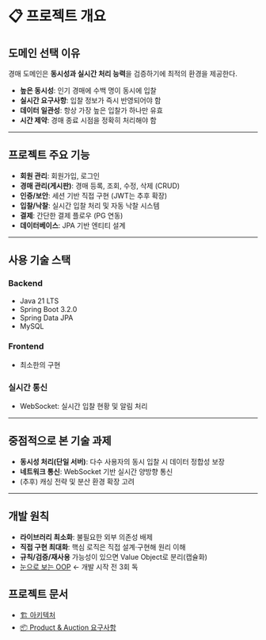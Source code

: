 # 📋 프로젝트 개요

## 도메인 선택 이유
경매 도메인은 **동시성과 실시간 처리 능력**을 검증하기에 최적의 환경을 제공한다.

- **높은 동시성**: 인기 경매에 수백 명이 동시에 입찰
- **실시간 요구사항**: 입찰 정보가 즉시 반영되어야 함
- **데이터 일관성**: 항상 가장 높은 입찰가 하나만 유효
- **시간 제약**: 경매 종료 시점을 정확히 처리해야 함

---

## 프로젝트 주요 기능
- **회원 관리**: 회원가입, 로그인
- **경매 관리(게시판)**: 경매 등록, 조회, 수정, 삭제 (CRUD)
- **인증/보안**: 세션 기반 직접 구현 (JWT는 추후 확장)
- **입찰/낙찰**: 실시간 입찰 처리 및 자동 낙찰 시스템
- **결제**: 간단한 결제 플로우 (PG 연동)
- **데이터베이스**: JPA 기반 엔티티 설계

---

## 사용 기술 스택

### Backend
- Java 21 LTS  
- Spring Boot 3.2.0  
- Spring Data JPA  
- MySQL  

### Frontend
- 최소한의 구현

### 실시간 통신
- WebSocket: 실시간 입찰 현황 및 알림 처리

---

## 중점적으로 본 기술 과제
- **동시성 처리(단일 서버)**: 다수 사용자의 동시 입찰 시 데이터 정합성 보장  
- **네트워크 통신**: WebSocket 기반 실시간 양방향 통신  
- (추후) 캐싱 전략 및 분산 환경 확장 고려  

---

## 개발 원칙
- **라이브러리 최소화**: 불필요한 외부 의존성 배제  
- **직접 구현 최대화**: 핵심 로직은 직접 설계·구현해 원리 이해  
- **규칙/검증/재사용** 가능성이 있으면 Value Object로 분리(캡슐화)
- [눈으로 보는 OOP](https://www.notion.so/OOP-6bd16f7647554dd1bcca0001da50b617?pvs=21) ← 개발 시작 전 3회 독

## 프로젝트 문서

- [🏗 아키텍처](./Architecture.md)
- [📦 Product & Auction 요구사항](./Product-Requirements.md)